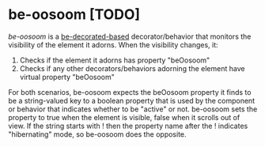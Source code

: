 # be-oosoom [TODO]

*be-oosoom* is a [be-decorated-based](https://github.com/bahrus/be-decorated) decorator/behavior that monitors the visibility of the element it adorns.  When the visibility changes, it:

1.  Checks if the element it adorns has property "beOosoom"
2.  Checks if any other decorators/behaviors adorning the element have virtual property "beOosoom"

For both scenarios, be-oosoom expects the beOosoom property it finds to be a string-valued key to a boolean property that is used by the component or behavior that indicates whether to be "active" or not.  be-oosoom sets the property to true when the element is visible, false when it scrolls out of view.   If the string starts with ! then the property name after the ! indicates "hibernating" mode, so be-oosoom does the opposite.


